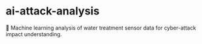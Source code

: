 # ai-attack-analysis
🌊 Machine learning analysis of water treatment sensor data for cyber-attack impact understanding.
